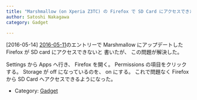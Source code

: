 ```yaml
---
title: "Marshmallow (on Xperia Z3TC) の Firefox で SD Card にアクセスできた"
author: Satoshi Nakagawa
category: Gadget

---
```


[2016-05-14]  [2016-05-11](http://bunjin6.hus.osaka-u.ac.jp/~satoshi/private/diary/2016-05-11-1.html)のエントリーで
Marshmallow にアップデートした
Firefox が SD card にアクセスできないと
書いたが、
この問題が解決した。

 Settings から Apps へ行き、
Firefox を開く。
Permissions の項目をクリックする。
Storage が off になっているのを、
on にする。
これで問題なく Firefox から
SD Card へアクセスできるようになった。

- Category: [Gadget](/categories.html#Gadget)

